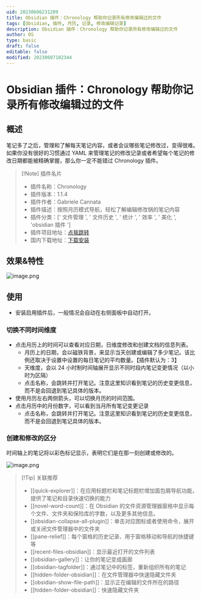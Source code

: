 ```yaml
---
uid: 20230606231209
title: Obsidian 插件：Chronology 帮助你记录所有修改编辑过的文件
tags: [Obsidian, 插件, 月历, 记录, 修改编辑记录]
description: Obsidian 插件：Chronology 帮助你记录所有修改编辑过的文件
author: OS
type: basic
draft: false
editable: false
modified: 20230607102344
---
```


# Obsidian 插件：Chronology 帮助你记录所有修改编辑过的文件

## 概述

笔记多了之后，管理和了解每天笔记内容，或者会议哪些笔记修改过，变得很难。如果你没有很好的习惯通过 YAML 来管理笔记的修改记录或者希望每个笔记的修改日期都能被精确掌握，那么你一定不能错过 Chronology 插件。

> [!Note] 插件名片
> - 插件名称：Chronology
> - 插件版本：1.1.4
> - 插件作者：Gabriele Cannata
> - 插件描述：按照月历模式导航，轻松了解编辑修改锅的笔记内容
> - 插件分类：[' 文件管理 ', ' 文件历史 ', ' 统计 ', ' 效率 ', ' 美化 ', 'obsidian 插件 ']
> - 插件项目地址：[点我跳转](https://github.com/Canna71/obsidian-chronology/tree/master)
> - 国内下载地址：[下载安装](https://pkmer.cn/products/plugin/pluginMarket/?chronology)

## 效果&特性

![image.png](https://cdn.pkmer.cn/images/20230606231829.png!pkmer)

## 使用

- 安装启用插件后，一般情况会自动在右侧面板中自动打开。

### 切换不同时间维度

- 点击月历上的时间可以查看对应日期，日维度修改和创建文档的信息列表。
	- 月历上的日期，会以磁铁背景，来显示当天创建或编辑了多少笔记。该比例还取决于设置中设置的每日笔记的平均数量。【插件默认为：3】
	- 天维度，会以 24 小时制时间轴展开显示不同时段内笔记变更情况（以小时为区隔）
	- 点击名称，会跳转并打开笔记。注意这里知识看到笔记的历史变更信息，而不是会回退到笔记具体的版本。
- 使用月历左右两侧箭头，可以切换月历的时间范围。
- 点击月历中的月份数字，可以看到当月所有笔记变更记录
	- 点击名称，会跳转并打开笔记。注意这里知识看到笔记的历史变更信息，而不是会回退到笔记具体的版本。

### 创建和修改的区分

时间轴上的笔记将以彩色标记显示，表明它们是在那一刻创建或修改的。

![image.png](https://cdn.pkmer.cn/images/20230606233328.png!pkmer)

>[!Tip] 关联推荐
> - [[quick-explorer]]：在应用标题栏和笔记标题栏增加面包屑导航功能，提供了笔记和目录快速切换的能力
> - [[novel-word-count]]：在 Obsidian 的文件资源管理器窗格中显示每个文件、文件夹和保险库的字数，以及更多其他信息。
> - [[obsidian-collapse-all-plugin]]：单击对应图标或者使用命令，展开或关闭文件管理器中的文件夹
> - [[pane-relief]]：每个窗格的历史记录、用于窗格移动和导航的快捷键等
> - [[recent-files-obsidian]]：显示最近打开的文件列表
> - [[obsidian-gallery]]：让你的笔记变成画廊
> - [[obsidian-tagfolder]]：通过笔记中的标签，重新组织所有的笔记
> - [[hidden-folder-obsidian]]：在文件管理器中快速隐藏文件夹
> - [[obsidian-show-file-path]]：显示正在编辑的文件所在的路径
> - [[hidden-folder-obsidian]]：快速隐藏文件夹
